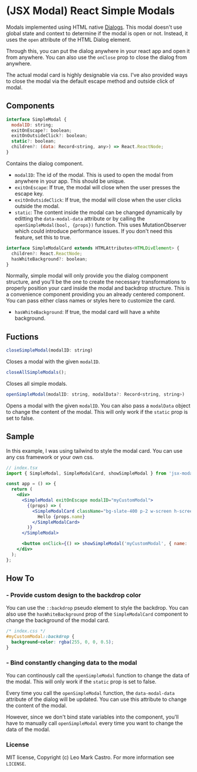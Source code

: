 # (JSX Modal) React Simple Modals

Modals implemented using HTML native [Dialogs](https://developer.mozilla.org/en-US/docs/Web/HTML/Element/dialog). This modal doesn't use global state and context to determine if the modal is open or not. Instead, it uses the `open` attribute of the HTML Dialog element.

Through this, you can put the dialog anywhere in your react app and open it from anywhere. You can also use the `onClose` prop to close the dialog from anywhere.

The actual modal card is highly designable via css. I've also provided ways to close the modal via the default escape method and outside click of modal.

## Components

```jsx
interface SimpleModal {
  modalID: string;
  exitOnEscape?: boolean;
  exitOnOutsideClick?: boolean;
  static?: boolean;
  children?: (data: Record<string, any>) => React.ReactNode;
}
```

Contains the dialog component.

- `modalID`: The id of the modal. This is used to open the modal from anywhere in your app. This should be unique.
- `exitOnEscape`: If true, the modal will close when the user presses the escape key.
- `exitOnOutsideClick`: If true, the modal will close when the user clicks outside the modal.
- `static`: The content inside the modal can be changed dynamically by editting the `data-modal-data` attribute or by calling the `openSimpleModal(bool, {props})` function. This uses MutationObserver which could introduce performance issues. If you don't need this feature, set this to true.

```jsx
interface SimpleModalCard extends HTMLAttributes<HTMLDivElement> {
  children?: React.ReactNode;
  hasWhiteBackground?: boolean;
}
```

Normally, simple modal will only provide you the dialog component structure, and you'll be the one to create the necessary transformations to properly position your card inside the modal and backdrop structure. This is a convenience component providing you an already centered component. You can pass either class names or styles here to customize the card.

- `hasWhiteBackground`: If true, the modal card will have a white background.

## Fuctions

```jsx
closeSimpleModal(modalID: string)
```

Closes a modal with the given `modalID`.

```jsx
closeAllSimpleModals();
```

Closes all simple modals.

```jsx
openSimpleModal(modalID: string, modalData?: Record<string, string>)
```

Opens a modal with the given `modalID`. You can also pass a `modalData` object to change the content of the modal. This will only work if the `static` prop is set to false.

## Sample

In this example, I was using tailwind to style the modal card. You can use any css framework or your own css.

```jsx
// index.tsx
import { SimpleModal, SimpleModalCard, showSimpleModal } from 'jsx-modal';

const app = () => {
  return (
    <div>
      <SimpleModal exitOnEscape modalID="myCustomModal">
        {(props) => (
          <SimpleModalCard className="bg-slate-400 p-2 w-screen h-screen rounded-md">
            Hello {props.name}
          </SimpleModalCard>
        )}
      </SimpleModal>

      <button onClick={() => showSimpleModal('myCustomModal', { name: 'Developer' })}>Open Modal</button>
    </div>
  );
};
```

## How To

### - Provide custom design to the backdrop color

You can use the `::backdrop` pseudo element to style the backdrop. You can also use the `hasWhiteBackground` prop of the `SimpleModalCard` component to change the background of the modal card.

```css
/* index.css */
#myCustomModal::backdrop {
  background-color: rgba(255, 0, 0, 0.5);
}
```

### - Bind constantly changing data to the modal

You can continously call the `openSimpleModal` function to change the data of the modal. This will only work if the `static` prop is set to false.

Every time you call the `openSimpleModal` function, the `data-modal-data` attribute of the dialog will be updated. You can use this attribute to change the content of the modal.

However, since we don't bind state variables into the component, you'll have to manually call `openSimpleModal` every time you want to change the data of the modal.

### License

MIT license, Copyright (c) Leo Mark Castro. For more information see `LICENSE`.
